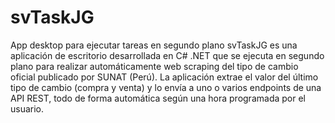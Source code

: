 # svTaskJG
App desktop para ejecutar tareas en segundo plano
svTaskJG es una aplicación de escritorio desarrollada en C# .NET que se ejecuta en segundo plano para realizar automáticamente web scraping del tipo de cambio oficial publicado por SUNAT (Perú). La aplicación extrae el valor del último tipo de cambio (compra y venta) y lo envía a uno o varios endpoints de una API REST, todo de forma automática según una hora programada por el usuario.
